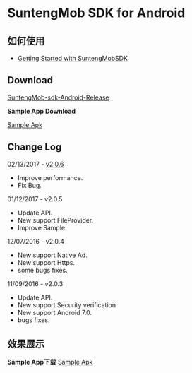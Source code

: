 # SuntengMob SDK for Android

## 如何使用

- [Getting Started with SuntengMobSDK](https://github.com/shunfei/suntengMob-sdk-android/blob/master/docs/Getting_Started.md)

## Download

[SuntengMob-sdk-Android-Release](https://github.com/shunfei/suntengMob-sdk-android/releases)

**Sample App Download**

[Sample Apk](https://raw.githubusercontent.com/shunfei/suntengMob-sdk-android/master/sample/MobSample.apk)
 
## Change Log

02/13/2017 - [v2.0.6](https://github.com/shunfei/suntengMob-sdk-android/releases/tag/v2.0.6)

* Improve performance.
* Fix Bug.

01/12/2017 - v2.0.5

* Update API.
* New support  FileProvider.
* Improve Sample

12/07/2016 - v2.0.4  

* New support Native Ad.  
* New support Https.   
* some bugs fixes.  

11/09/2016 - v2.0.3  

* Update API.  
* New support Security verification  
* New support Android 7.0.  
* bugs fixes.

## 效果展示

**Sample App下载**
 [Sample Apk](https://raw.githubusercontent.com/shunfei/suntengMob-sdk-android/master/sample/MobSample.apk)  
